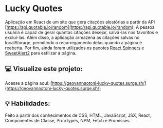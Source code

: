 # Lucky Quotes
Aplicação em React de um site que gera citações aleatórias a partir da API [https://api.quotable.io/random](https://api.quotable.io/random). A pessoa usuária é capaz de gerar quantas citações desejar, salvá-las nos favoritos e excluí-las. Além disso, a aplicação armazena as citações salvas no localStorage, permitindo o recarregamento delas quando a página é reaberta. Por fim, ainda foram utilizados os pacotes [React Spinners](https://www.npmjs.com/package/react-spinners) e [SweetAlert2](https://sweetalert2.github.io/#download) para estilizar a página.

## :computer: Visualize este projeto:
Acesse a página aqui:
[https://geovannaotoni-lucky-quotes.surge.sh/](https://geovannaotoni-lucky-quotes.surge.sh/)

## :bulb: Habilidades:
Feito a partir dos conhecimentos de CSS, HTML, JavaScript, JSX, React, Componentes de Classe, PropTypes, NPM, Fetch e Promisses.
